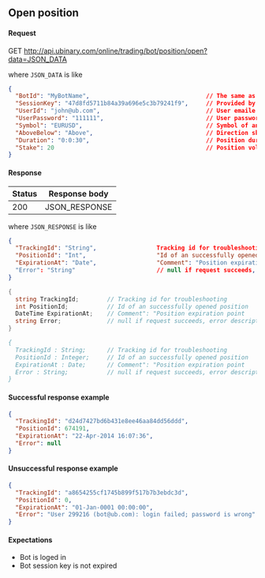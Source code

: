 ﻿## Open position

#### Request

GET http://api.ubinary.com/online/trading/bot/position/open?data=JSON_DATA

where `JSON_DATA` is like

```json
{
  "BotId": "MyBotName",                                 // The same as in Login
  "SessionKey": "47d8fd5711b84a39a696e5c3b79241f9",     // Provided by successful login 
  "UserId": "john@ub.com",                              // User emaile or user id
  "UserPassword": "111111",                             // User password
  "Symbol": "EURUSD",                                   // Symbol of an asset to open position on
  "AboveBelow": "Above",                                // Direction should be 'Above' or 'Below'
  "Duration": "0:0:30",                                 // Position duration
  "Stake": 20                                           // Position volume USD
}
```

#### Response

Status | Response body
-------|--------------
200    | JSON_RESPONSE

where `JSON_RESPONSE` is like

```json
{
  "TrackingId": "String",                 Tracking id for troubleshooting
  "PositionId": "Int",                    "Id of an successfully opened position",
  "ExpirationAt": "Date",                 "Comment": "Position expiration point"
  "Error": "String"                       // null if request succeeds, error description if request fails
}
```

```C#
{
  string TrackingId;        // Tracking id for troubleshooting
  int PositionId;           // Id of an successfully opened position
  DateTime ExpirationAt;    // Comment": "Position expiration point
  string Error;             // null if request succeeds, error description if request fails
}
```

```Pascal
{
  TrackingId : String;      // Tracking id for troubleshooting
  PositionId : Integer;     // Id of an successfully opened position
  ExpirationAt : Date;      // Comment": "Position expiration point
  Error : String;           // null if request succeeds, error description if request fails
}
```


#### Successful response example

```json
{
  "TrackingId": "d24d7427bd6b431e8ee46aa84dd56ddd",
  "PositionId": 674191,
  "ExpirationAt": "22-Apr-2014 16:07:36",
  "Error": null
}
```


#### Unsuccessful response example

```json
{
  "TrackingId": "a8654255cf1745b899f517b7b3ebdc3d",
  "PositionId": 0,
  "ExpirationAt": "01-Jan-0001 00:00:00",
  "Error": "User 299216 (bot@ub.com): login failed; password is wrong"
}
```


#### Expectations

- Bot is loged in
- Bot session key is not expired
